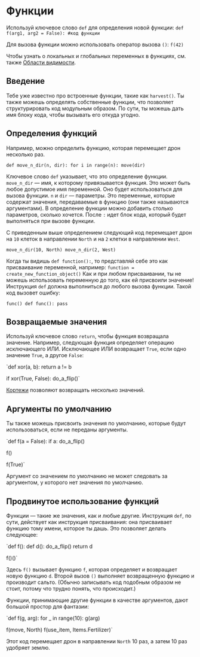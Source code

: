 # Функции
Используй ключевое слово `def` для определения новой функции:
`def f(arg1, arg2 = False):
	#код функции`

Для вызова функции можно использовать оператор вызова `()`:
`f(42)`

Чтобы узнать о локальных и глобальных переменных в функциях, см. также [Области видимости](docs/scripting/scopes.md).

## Введение
Тебе уже известно про встроенные функции, такие как `harvest()`.
Ты также можешь определять собственные функции, что позволяет структурировать код модульным образом. По сути, ты можешь дать имя блоку кода, чтобы вызывать его откуда угодно.

## Определения функций
Например, можно определить функцию, которая перемещает дрон несколько раз.

`def move_n_dir(n, dir):
	for i in range(n):
		move(dir)`

Ключевое слово `def` указывает, что это определение функции.
`move_n_dir` — имя, к которому привязывается функция. Это может быть любое допустимое имя переменной. Оно будет использоваться для вызова функции.
`n` и `dir` — параметры. Это переменные, которые содержат значения, передаваемые в функцию (они также называются аргументами). В определение функции можно добавить столько параметров, сколько хочется.
После `:` идет блок кода, который будет выполняться при вызове функции.

С приведенным выше определением следующий код перемещает дрон на `10` клеток в направлении `North` и на `2` клетки в направлении `West`.

`move_n_dir(10, North)
move_n_dir(2, West)`

Когда ты видишь `def function():`, то представляй себе это как присваивание переменной, например:
`function = create_new_function_object()`
Как и при любом присваивании, ты не можешь использовать переменную до того, как ей присвоили значение!
Инструкция `def` должна выполниться до любого вызова функции.
Такой код вызовет ошибку:

`func()
def func():
	pass`

## Возвращаемые значения
Используй ключевое слово `return`, чтобы функция возвращала значение.
Например, следующая функция определяет операцию исключающего ИЛИ. Исключающее ИЛИ возвращает `True`, если одно значение `True`, а другое `False`:

`def xor(a, b):
	return a != b

if xor(True, False):
	do_a_flip()`

[Кортежи](docs/scripting/tuples.md) позволяют возвращать несколько значений.

## Аргументы по умолчанию
Ты также можешь присвоить значения по умолчанию, которые будут использоваться, если не переданы аргументы.

`def f(a = False):
	if a:
		do_a_flip()

f()

f(True)`

Аргумент со значением по умолчанию не может следовать за аргументом, у которого нет значения по умолчанию.

## Продвинутое использование функций
Функции — такие же значения, как и любые другие. Инструкция `def`, по сути, действует как инструкция присваивания: она присваивает функцию тому имени, которое ты дашь.
Это позволяет делать следующее:

`def f():
	def d():
		do_a_flip()
	return d

f()()`

Здесь `f()` вызывает функцию `f`, которая определяет и возвращает новую функцию `d`. Второй вызов `()` выполняет возвращенную функцию и производит сальто.
(Обычно записывать код подобным образом не стоит, потому что трудно понять, что происходит.)

Функции, принимающие другие функции в качестве аргументов, дают большой простор для фантазии:

`def f(g, arg):
	for _ in range(10):
		g(arg)

f(move, North)
f(use_item, Items.Fertilizer)`

Этот код перемещает дрон в направлении `North` 10 раз, а затем 10 раз удобряет землю.